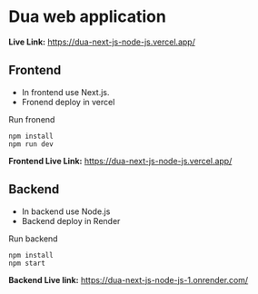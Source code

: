 # Dua web application
**Live Link:** https://dua-next-js-node-js.vercel.app/
## Frontend
- In frontend use Next.js.
- Fronend deploy in vercel

Run fronend
```
npm install
npm run dev
```

**Frontend Live Link:** https://dua-next-js-node-js.vercel.app/
## Backend
- In backend use Node.js
- Backend deploy in Render

Run backend
```
npm install
npm start
```
**Backend Live link:** https://dua-next-js-node-js-1.onrender.com/